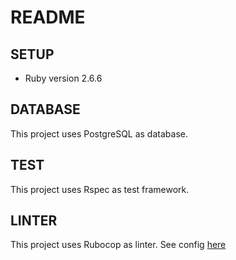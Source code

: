 # README

## SETUP
* Ruby version 2.6.6

## DATABASE
This project uses PostgreSQL as database.

## TEST
This project uses Rspec as test framework.

## LINTER
This project uses Rubocop as linter.
See config [here](./.rubocop.yml)
